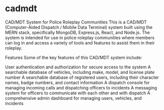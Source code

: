 # cadmdt
CAD/MDT System for Police Roleplay Communities
This is a CAD/MDT (Computer-Aided Dispatch / Mobile Data Terminal) system built using the MERN stack, specifically MongoDB, Express.js, React, and Node.js. The system is intended for use in police roleplay communities where members can log in and access a variety of tools and features to assist them in their roleplay.

Features
Some of the key features of this CAD/MDT system include:

User authentication and authorization for secure access to the system
A searchable database of vehicles, including make, model, and license plate number
A searchable database of registered users, including their character names, badge numbers, and contact information
A dispatch console for managing incoming calls and dispatching officers to incidents
A messaging system for officers to communicate with each other and with dispatch
A comprehensive admin dashboard for managing users, vehicles, and incidents
